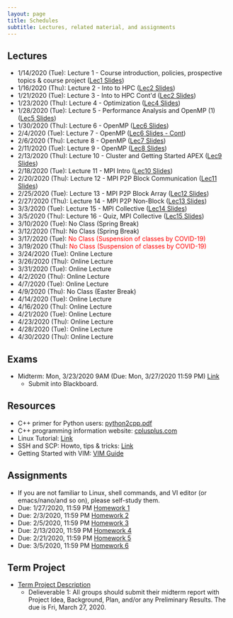 ```yaml
---
layout: page
title: Schedules
subtitle: Lectures, related material, and assignments
---
```

## Lectures
 * 1/14/2020 (Tue): Lecture 1 - Course introduction, policies, prospective topics & course project ([Lec1 Slides][1])
 * 1/16/2020 (Thu): Lecture 2 - Into to HPC ([Lec2 Slides][2])
 * 1/21/2020 (Tue): Lecture 3 - Into to HPC Cont'd ([Lec2 Slides][2])
 * 1/23/2020 (Thu): Lecture 4 - Optimization ([Lec4 Slides][4])
 * 1/28/2020 (Tue): Lecture 5 - Performance Analysis and OpenMP (1) ([Lec5 Slides][5])
 * 1/30/2020 (Thu): Lecture 6 - OpenMP ([Lec6 Slides][6])
 * 2/4/2020 (Tue): Lecture 7 - OpenMP ([Lec6 Slides - Cont][6])
 * 2/6/2020 (Thu): Lecture 8 - OpenMP ([Lec7 Slides][7])
 * 2/11/2020 (Tue): Lecture 9 -  OpenMP ([Lec8 Slides][8])
 * 2/13/2020 (Thu): Lecture 10 - Cluster and Getting Started APEX ([Lec9 Slides][9])
 * 2/18/2020 (Tue): Lecture 11 - MPI Intro ([Lec10 Slides][10])
 * 2/20/2020 (Thu): Lecture 12 - MPI P2P Block Communication ([Lec11 Slides][11])
 * 2/25/2020 (Tue): Lecture 13 - MPI P2P Block Array ([Lec12 Slides][12])
 * 2/27/2020 (Thu): Lecture 14 -  MPI P2P Non-Block ([Lec13 Slides][13])
 * 3/3/2020 (Tue): Lecture 15 - MPI Collective ([Lec14 Slides][14])
 * 3/5/2020 (Thu): Lecture 16 - Quiz, MPI Collective ([Lec15 Slides][15])
 * 3/10/2020 (Tue): No Class (Spring Break)
 * 3/12/2020 (Thu): No Class (Spring Break)
 * 3/17/2020 (Tue): <font color="red"> No Class (Suspension of classes by COVID-19) </font>
 * 3/19/2020 (Thu): <font color="red"> No Class (Suspension of classes by COVID-19) </font>
 * 3/24/2020 (Tue): Online Lecture
 * 3/26/2020 (Thu): Online Lecture
 * 3/31/2020 (Tue): Online Lecture
 * 4/2/2020 (Thu): Online Lecture
 * 4/7/2020 (Tue): Online Lecture
 * 4/9/2020 (Thu): No Class (Easter Break)
 * 4/14/2020 (Tue): Online Lecture
 * 4/16/2020 (Thu): Online Lecture
 * 4/21/2020 (Tue): Online Lecture
 * 4/23/2020 (Thu): Online Lecture
 * 4/28/2020 (Tue): Online Lecture
 * 4/30/2020 (Thu): Online Lecture

## Exams
 * Midterm: Mon, 3/23/2020 9AM (Due: Mon, 3/27/2020 11:59 PM) [Link]({{site.url}}/exam/midterm)
   - Submit into Blackboard.

## Resources
 * C++ primer for Python users: [python2cpp.pdf][R1]
 * C++ programming information website: [cplusplus.com][R2]
 * Linux Tutorial: [Link][R3]
 * SSH and SCP: Howto, tips & tricks: [Link][R4]
 * Getting Started with VIM: [VIM Guide][R5]

## Assignments 
 * If you are not familiar to Linux, shell commands, and VI editor (or emacs/nano/and so on), please self-study them.
 * Due: 1/27/2020, 11:59 PM [Homework 1][H1]
 * Due: 2/3/2020, 11:59 PM [Homework 2][H2]
 * Due: 2/5/2020, 11:59 PM [Homework 3][H3]
 * Due: 2/13/2020, 11:59 PM [Homework 4][H4]
 * Due: 2/21/2020, 11:59 PM [Homework 5][H5]
 * Due: 3/5/2020, 11:59 PM [Homework 6][H6]

## Term Project
  * [Term Project Description]({{site.url}}/project/project_description)
    * Delieverable 1: All groups should submit their midterm report with Project Idea, Background, Plan, and/or any Preliminary Results. The due is Fri, March 27, 2020.

[1]:{{site.url}}/lectures/CSCI4850_Lec01.pdf
[2]:{{site.url}}/lectures/CSCI4850_Lec02.pdf
[4]:{{site.url}}/lectures/CSCI4850_Lec04.pdf
[5]:{{site.url}}/lectures/CSCI4850_Lec05.pdf
[6]:{{site.url}}/lectures/CSCI4850_Lec06.pdf
[7]:{{site.url}}/lectures/CSCI4850_Lec07.pdf
[8]:{{site.url}}/lectures/CSCI4850_Lec08.pdf
[9]:{{site.url}}/lectures/CSCI4850_Lec09.pdf
[10]:{{site.url}}/lectures/CSCI4850_Lec10.pdf
[11]:{{site.url}}/lectures/CSCI4850_Lec11.pdf
[12]:{{site.url}}/lectures/CSCI4850_Lec12.pdf
[13]:{{site.url}}/lectures/CSCI4850_Lec13.pdf
[14]:{{site.url}}/lectures/CSCI4850_Lec14.pdf
[15]:{{site.url}}/lectures/CSCI4850_Lec15.pdf

[R1]:{{site.url}}/lectures/python2cpp.pdf
[R2]:http://www.cplusplus.com/
[R3]:https://ryanstutorials.net/linuxtutorial/
[R4]:https://linuxacademy.com/blog/linux/ssh-and-scp-howto-tips-tricks/
[R5]:https://scotch.io/tutorials/getting-started-with-vim-an-interactive-guide

[H1]:{{site.url}}/homework/hw1
[H2]:{{site.url}}/homework/hw2
[H3]:{{site.url}}/homework/hw3.pdf
[H4]:{{site.url}}/homework/hw4
[H5]:{{site.url}}/homework/hw5.pdf
[H6]:{{site.url}}/homework/hw6
